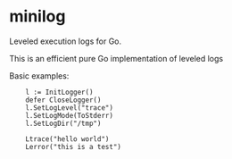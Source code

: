 # minilog
Leveled execution logs for Go.

This is an efficient pure Go implementation of leveled logs

Basic examples:

		l := InitLogger()
		defer CloseLogger()
		l.SetLogLevel("trace")
		l.SetLogMode(ToStderr)
		l.SetLogDir("/tmp")
		
		Ltrace("hello world")
		Lerror("this is a test")
